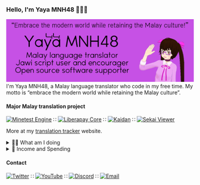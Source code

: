 ### Hello, I'm Yaya MNH48 🙋🏻‍♀️

![github profile header image](https://raw.githubusercontent.com/mnh48/mnh48/master/img/profile-header.png)
I'm Yaya MNH48, a Malay language translator who code in my free time. My motto is “embrace the modern world while retaining the Malay culture”.


#### Major Malay translation project

[![Minetest Engine](https://img.shields.io/badge/dynamic/json?color=brightgreen&label=Minetest%20Engine&query=translated_percent&suffix=%25&url=https%3A%2F%2Fhosted.weblate.org%2Fapi%2Ftranslations%2Fminetest%2Fminetest%2Fms%2F%3Fformat%3Djson&style=flat-square)](https://github.com/minetest/minetest) ∷ [![Liberapay Core](https://img.shields.io/badge/dynamic/json?color=brightgreen&label=Liberapay%20Core&query=translated_percent&suffix=%25&url=https%3A%2F%2Fhosted.weblate.org%2Fapi%2Ftranslations%2Fliberapay%2Fcore%2Fms%2F%3Fformat%3Djson&style=flat-square)](https://github.com/liberapay/liberapay.com) ∷ [![Kaidan](https://img.shields.io/badge/dynamic/json?color=brightgreen&label=Kaidan&query=translated_percent&suffix=%25&url=https%3A%2F%2Fhosted.weblate.org%2Fapi%2Ftranslations%2Fkaidan%2Ftranslations%2Fms%2F%3Fformat%3Djson&style=flat-square)](https://invent.kde.org/network/kaidan) ∷ [![Sekai Viewer](https://img.shields.io/endpoint?url=https://cdn.mnh48.moe/status/transifex?name=rumi-SekaiViewer&style=flat-square)](https://github.com/Sekai-World/sekai-viewer)

More at my [translation tracker](https://tl.mnh48.moe) website.


<details>
<summary> 👩‍💻 What am I doing</summary>

#### Technical projects I'm working on

- Jawi Font ([jawi-mnh48/jawifont](https://github.com/jawi-mnh48/jawifont)) : Edited version of Arabic font files to add support for Jawi alphabets. Jawi is the older and still living script for Malay language.
- MNH48 Beringin ([jawi-mnh48/mnh48-beringin](https://github.com/jawi-mnh48/mnh48-beringin)) : Attempt to create a font to display Beringin alphabets. Beringin is a constructed script for Malay and Indonesian languages.


#### Stuff I'm managing

- Twitter [@terjemelayu](https://twitter.com/terjemelayu) : unofficially translating random interesting tweets to Malay regardless franchise
- Twitter [@minetest_melayu](https://twitter.com/minetest_melayu) : unofficially translating Minetest's official tweets on [@MinetestProject](https://twitter.com/MinetestProject) to Malay
- Twitter [@pjsekai_mly](https://twitter.com/pjsekai_mly) : unofficially translating Project SEKAI's official tweets on [@pj_sekai](https://twitter.com/pj_sekai) to Malay
- Third-party Debian server running Minecraft server and Nginx website server for a local community of certain fanbase
- Third-party Debian server running private Minetest server
- Third-party Debian server running private proxy bridge
- Third-party Xubuntu server running private media server
- My own Debian VPS running PHP files and testing Wordpress plugins among others

</details>

<details>
<summary> 💸 Income and Spending</summary>

#### Current source of income

I'm currently __unemployed__, see [this page](https://git.mnh48.moe/job) if you want to hire me or to read the reasons behind unemployment.

For short-term support, you can tip in some money through:

[![Liberapay](https://img.shields.io/liberapay/receives/mnh48?label=Liberapay&style=flat-square&logo=Liberapay)](https://liberapay.com/mnh48/) ∷ [![Ko-Fi](https://img.shields.io/badge/Ko--fi-Buy%20me%20a%20coffee-brightgreen?style=flat-square&logo=Ko-fi)](https://ko-fi.com/mnh48) ∷ [![Streamlabs](https://img.shields.io/badge/Streamlabs-Donation-brightgreen?style=flat-square)](https://streamlabs.com/yaya-)


#### Current spending

Most of my money goes to paying for my room rental, which is where I'm staying in to live.

![Room rental](https://img.shields.io/badge/Room%20rental-350%20MYR%2Fmonth-red?style=flat-square) ∷ ![Utility bills](https://img.shields.io/badge/Utility%20bills-100%20MYR%2Fmonth-red?style=flat-square) ∷ ![Internet access](https://img.shields.io/badge/Internet%20access-100%20MYR%2Fmonth-red?style=flat-square) ∷ ![Food](https://img.shields.io/badge/Food-whichever%20money%20left-red?style=flat-square)

</details>

#### Contact

[![Twitter](https://img.shields.io/badge/Twitter-%40yayamnh48-brightgreen?logo=Twitter&style=flat-square)](https://twitter.com/yayamnh48) ∷ [![YouTube](https://img.shields.io/badge/YouTube-Yaya%20Channel-brightgreen?logo=YouTube&style=flat-square)](https://www.youtube.com/channel/UCDTVO-RvDJnxR9bOWeqykDQ) ∷ [![Discord](https://img.shields.io/badge/Discord-The%20MNH48%20Discord-brightgreen?logo=Discord&style=flat-square)](https://discord.gg/xsZQyGf) ∷ [![Email](https://img.shields.io/badge/E--mail-yaya%40mnh48.moe-brightgreen?logo=Gmail&style=flat-square)](mailto:yaya@mnh48.moe)

<!--
**mnh48/mnh48** is a ✨ _special_ ✨ repository because its `README.md` (this file) appears on your GitHub profile.

Here are some ideas to get you started:

- 🔭 I’m currently working on ...
- 🌱 I’m currently learning ...
- 👯 I’m looking to collaborate on ...
- 🤔 I’m looking for help with ...
- 💬 Ask me about ...
- 📫 How to reach me: ...
- 😄 Pronouns: ...
- ⚡ Fun fact: ...
-->

